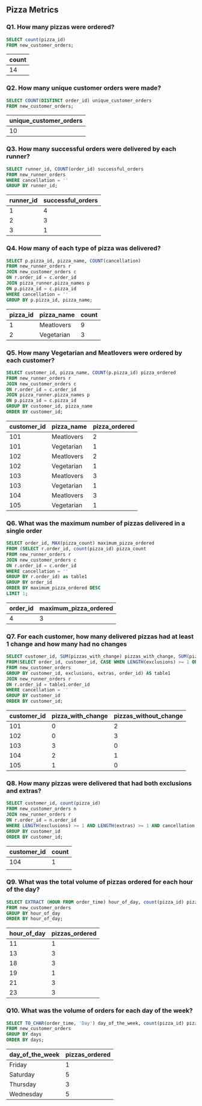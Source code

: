 ## Pizza Metrics
### Q1. How many pizzas were ordered?
``` SQL
SELECT count(pizza_id)
FROM new_customer_orders;
```
| count |
|-------|
| 14    |

### Q2. How many unique customer orders were made?
```SQL
SELECT COUNT(DISTINCT order_id) unique_customer_orders
FROM new_customer_orders;
```
| unique_customer_orders |
|------------------------|
| 10                     |

### Q3. How many successful orders were delivered by each runner?
``` SQL
SELECT runner_id, COUNT(order_id) successful_orders
FROM new_runner_orders
WHERE cancellation = ''
GROUP BY runner_id;
```
| runner_id | successful_orders |
|-----------|-------------------|
| 1         | 4                 |
| 2         | 3                 |
| 3         | 1                 |

### Q4. How many of each type of pizza was delivered?
``` SQL
SELECT p.pizza_id, pizza_name, COUNT(cancellation)
FROM new_runner_orders r
JOIN new_customer_orders c
ON r.order_id = c.order_id
JOIN pizza_runner.pizza_names p
ON p.pizza_id = c.pizza_id
WHERE cancellation = ''
GROUP BY p.pizza_id, pizza_name;
```
| pizza_id | pizza_name | count |
|----------|------------|-------|
| 1        | Meatlovers | 9     |
| 2        | Vegetarian | 3     |

### Q5. How many Vegetarian and Meatlovers were ordered by each customer?
``` SQL
SELECT customer_id, pizza_name, COUNT(p.pizza_id) pizza_ordered
FROM new_runner_orders r
JOIN new_customer_orders c
ON r.order_id = c.order_id
JOIN pizza_runner.pizza_names p
ON p.pizza_id = c.pizza_id
GROUP BY customer_id, pizza_name
ORDER BY customer_id;
```
| customer_id | pizza_name | pizza_ordered |
|-------------|------------|---------------|
| 101         | Meatlovers | 2             |
| 101         | Vegetarian | 1             |
| 102         | Meatlovers | 2             |
| 102         | Vegetarian | 1             |
| 103         | Meatlovers | 3             |
| 103         | Vegetarian | 1             |
| 104         | Meatlovers | 3             |
| 105         | Vegetarian | 1             |

### Q6. What was the maximum number of pizzas delivered in a single order
``` SQL
SELECT order_id, MAX(pizza_count) maximum_pizza_ordered
FROM (SELECT r.order_id, count(pizza_id) pizza_count
FROM new_runner_orders r
JOIN new_customer_orders c
ON r.order_id = c.order_id
WHERE cancellation = ''
GROUP BY r.order_id) as table1
GROUP BY order_id
ORDER BY maximum_pizza_ordered DESC
LIMIT 1;
```
| order_id | maximum_pizza_ordered |
|----------|-----------------------|
| 4        | 3                     |

### Q7. For each customer, how many delivered pizzas had at least 1 change and how many had no changes
``` SQL
SELECT customer_id, SUM(pizzas_with_change) pizzas_with_change, SUM(pizzas_without_change) pizzas_without_change
FROM(SELECT order_id, customer_id, CASE WHEN LENGTH(exclusions) >= 1 OR LENGTH(extras) >= 1 THEN count(pizza_id) ELSE '0' END AS pizzas_with_change, CASE WHEN LENGTH(exclusions) < 1 AND LENGTH(extras) < 1 THEN count(pizza_id) ELSE '0' END AS pizzas_without_change
FROM new_customer_orders
GROUP BY customer_id, exclusions, extras, order_id) AS table1
JOIN new_runner_orders r
ON r.order_id = table1.order_id
WHERE cancellation = ''
GROUP BY customer_id
ORDER BY customer_id;
```
| customer_id | pizza_with_change | pizzas_without_change |
|-------------|-------------------|-----------------------|
| 101         | 0                 | 2                     |
| 102         | 0                 | 3                     |
| 103         | 3                 | 0                     |
| 104         | 2                 | 1                     |
| 105         | 1                 | 0                     |

### Q8. How many pizzas were delivered that had both exclusions and extras?
``` SQL
SELECT customer_id, count(pizza_id)
FROM new_customer_orders n
JOIN new_runner_orders r
ON r.order_id = n.order_id
WHERE LENGTH(exclusions) >= 1 AND LENGTH(extras) >= 1 AND cancellation = ''
GROUP BY customer_id
ORDER BY customer_id;
```
| customer_id | count |
|-------------|-------|
| 104         | 1     |
|             |       |

### Q9. What was the total volume of pizzas ordered for each hour of the day?
``` SQL
SELECT EXTRACT (HOUR FROM order_time) hour_of_day, count(pizza_id) pizzas_ordered 
FROM new_customer_orders
GROUP BY hour_of_day
ORDER BY hour_of_day;
```
| hour_of_day | pizzas_ordered |
|-------------|----------------|
| 11          | 1              |
| 13          | 3              |
| 18          | 3              |
| 19          | 1              |
| 21          | 3              |
| 23          | 3              |

### Q10. What was the volume of orders for each day of the week?
``` SQL
SELECT TO_CHAR(order_time, 'Day') day_of_the_week, count(pizza_id) pizzas_ordered 
FROM new_customer_orders
GROUP BY days
ORDER BY days;
```
| day_of_the_week | pizzas_ordered |
|-----------------|----------------|
| Friday          | 1              |
| Saturday        | 5              |
| Thursday        | 3              |
| Wednesday       | 5              |

